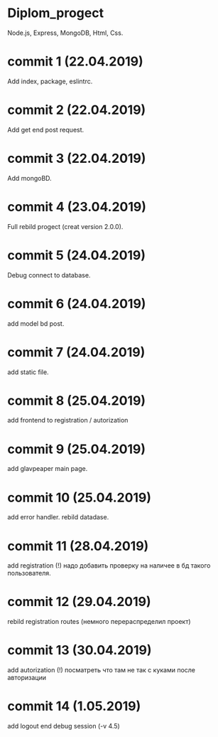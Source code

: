 # Diplom_progect
Node.js, Express, MongoDB, Html, Css.

# commit 1 (22.04.2019)
Add index, package, eslintrc.

# commit 2 (22.04.2019)
Add get end post request.

# commit 3 (22.04.2019)
Add mongoBD.

# commit 4 (23.04.2019)
Full rebild progect (creat version 2.0.0).

# commit 5 (24.04.2019)
Debug connect to database.

# commit 6 (24.04.2019)
add model bd post.

# commit 7 (24.04.2019)
add static file.

# commit 8 (25.04.2019)
add frontend to registration / autorization

# commit 9 (25.04.2019)
add glavpeaper main page.

# commit 10 (25.04.2019)
add error handler. rebild datadase.

# commit 11 (28.04.2019)
add registration (!) надо добавить проверку на наличее в бд такого пользователя.

# commit 12 (29.04.2019)
rebild registration routes (немного перераспределил проект)

# commit 13 (30.04.2019)
add autorization (!) посматреть что там не так с куками после авторизации

# commit 14 (1.05.2019)
add logout end debug session (-v 4.5)